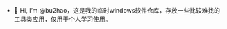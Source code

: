 - 👋 Hi, I’m @bu2hao，这是我的临时windows软件仓库，存放一些比较难找的工具类应用，仅用于个人学习使用。

<!---
bu2hao/bu2hao is a ✨ special ✨ repository because its `README.md` (this file) appears on your GitHub profile.
You can click the Preview link to take a look at your changes.
--->

